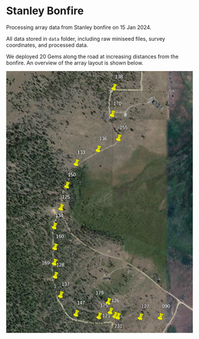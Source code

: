 # Stanley Bonfire
Processing array data from Stanley bonfire on 15 Jan 2024.

All data stored in `data` folder, including raw miniseed files, survey coordinates, and processed data.

We deployed 20 Gems along the road at increasing distances from the bonfire. An overview of the array layout is shown below.

![Screenshot of Google Maps showing array layout](/figures/array_screenshot.png)